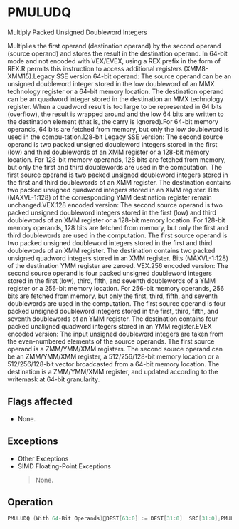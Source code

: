# PMULUDQ

Multiply Packed Unsigned Doubleword Integers

Multiplies the first operand (destination operand) by the second operand (source operand) and stores the result in the destination operand.
In 64-bit mode and not encoded with VEX/EVEX, using a REX prefix in the form of REX.R permits this instruction to access additional registers (XMM8-XMM15).Legacy SSE version 64-bit operand: The source operand can be an unsigned doubleword integer stored in the low doubleword of an MMX technology register or a 64-bit memory location.
The destination operand can be an quadword integer stored in the destination an MMX technology register.
When a quadword result is too large to be represented in 64 bits (overflow), the result is wrapped around and the low 64 bits are written to the destination element (that is, the carry is ignored).For 64-bit memory operands, 64 bits are fetched from memory, but only the low doubleword is used in the compu-tation.128-bit Legacy SSE version: The second source operand is two packed unsigned doubleword integers stored in the first (low) and third doublewords of an XMM register or a 128-bit memory location.
For 128-bit memory operands, 128 bits are fetched from memory, but only the first and third doublewords are used in the computation.
The first source operand is two packed unsigned doubleword integers stored in the first and third doublewords of an XMM register.
The destination contains two packed unsigned quadword integers stored in an XMM register.
Bits (MAXVL-1:128) of the corresponding YMM destination register remain unchanged.VEX.128 encoded version: The second source operand is two packed unsigned doubleword integers stored in the first (low) and third doublewords of an XMM register or a 128-bit memory location.
For 128-bit memory operands, 128 bits are fetched from memory, but only the first and third doublewords are used in the computation.
The first source operand is two packed unsigned doubleword integers stored in the first and third doublewords of an XMM register.
The destination contains two packed unsigned quadword integers stored in an XMM register.
Bits (MAXVL-1:128) of the destination YMM register are zeroed.
VEX.256 encoded version: The second source operand is four packed unsigned doubleword integers stored in the first (low), third, fifth, and seventh doublewords of a YMM register or a 256-bit memory location.
For 256-bit memory operands, 256 bits are fetched from memory, but only the first, third, fifth, and seventh doublewords are used in the computation.
The first source operand is four packed unsigned doubleword integers stored in the first, third, fifth, and seventh doublewords of an YMM register.
The destination contains four packed unaligned quadword integers stored in an YMM register.EVEX encoded version: The input unsigned doubleword integers are taken from the even-numbered elements of the source operands.
The first source operand is a ZMM/YMM/XMM registers.
The second source operand can be an ZMM/YMM/XMM register, a 512/256/128-bit memory location or a 512/256/128-bit vector broadcasted from a 64-bit memory location.
The destination is a ZMM/YMM/XMM register, and updated according to the writemask at 64-bit granularity.


## Flags affected

- None.

## Exceptions

- Other Exceptions
- SIMD Floating-Point Exceptions
  > None.

## Operation

```C
PMULUDQ (With 64-Bit Operands)DEST[63:0] := DEST[31:0]  SRC[31:0];PMULUDQ (With 128-Bit Operands)DEST[63:0] := DEST[31:0]  SRC[31:0];DEST[127:64] := DEST[95:64]  SRC[95:64];VPMULUDQ (VEX.128 Encoded Version)DEST[63:0] := SRC1[31:0] * SRC2[31:0]DEST[127:64] := SRC1[95:64] * SRC2[95:64]DEST[MAXVL-1:128] := 0VPMULUDQ (VEX.256 Encoded Version)DEST[63:0] := SRC1[31:0] * SRC2[31:0]DEST[127:64] := SRC1[95:64] * SRC2[95:64DEST[191:128] := SRC1[159:128] * SRC2[159:128]DEST[255:192] := SRC1[2VPMULUDQ (EVEX Encoded Versions)(KL, VL) = (2, 128), (4, 256), (8, 512)FOR j := 0 TO KL-1i := j * 64IF k1[j] OR *no writemask* THENIF (EVEX.b = 1) AND (SRC2 *is memory*)THEN DEST[i+63:i] := ZeroExtend64( SRC1[i+31:i]) * ZeroExtend64( SRC2[31:0] )ELSE DEST[i+63:i] := ZeroExtend64( SRC1[i+31:i]) * ZeroExtend64( SRC2[i+31:i] )FI;ELSE IF *merging-masking*; merging-maskingTHEN *DEST[i+63:i] remains unchanged*ELSE *zeroing-masking*; zeroing-maskingDEST[i+63:i] := 0FIFI;ENDFORDEST[MAXVL-1:VL] := 0Intel C/C++ Compiler Intrinsic EquivalentVPMULUDQ __m512i _mm512_mul_epu32(__m512i a, __m512i b);VPMULUDQ __m512i _mm512_mask_mul_epu32(__m512i s, __mmask8 k, __m512i a, __m512i b);VPMULUDQ __m512i _mm512_maskz_mul_epu32( __mmask8 k, __m512i a, __m512i b);VPMULUDQ __m256i _mm256_mask_mul_epu32(__m256i s, __mmask8 k, __m256i a, __m256i b);VPMULUDQ __m256i _mm256_maskz_mul_epu32( __mmask8 k, __m256i a, __m256i b);VPMULUDQ __m128i _mm_mask_mul_epu32(__m128i s, __mmask8 k, __m128i a, __m128i b);VPMULUDQ __m128i _mm_maskz_mul_epu32( __mmask8 k, __m128i a, __m128i b);PMULUDQ __m64 _mm_mul_su32 (__m64 a, __m64 b)(V)PMULUDQ __m128i _mm_mul_epu32 ( __m128i a, __m128i b)VPMULUDQ __m256i _mm256_mul_epu32( __m256i a, __m256i b);
```

